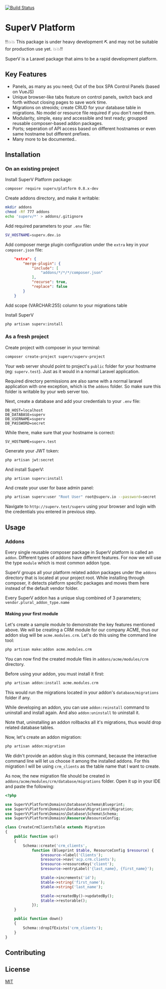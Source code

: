 [![Build Status](https://travis-ci.org/superv/platform.svg?branch=master)](https://travis-ci.org/superv/platform)
# SuperV Platform
‼️💥💥 This package is under heavy development ⛏ and may not be suitable for production use yet. 💥💥‼️

SuperV is a Laravel package that aims to be a rapid development platform.

## Key Features
- Panels, as many as you need; Out of the box SPA Control Panels (based on VueJS)
- Unique browser-like tabs feature on control panels, switch back and forth without closing pages to save work time.
- Migrations on streoids; create CRUD for your database table in migrations. No model or resource file required if you don't need them.
- Modularity, simple, easy and accessible and test ready; groupped reusable composer-based addon packages.
- Ports; seperation of API access based on different hostnames or even same hostname but different prefixes.
- Many more to be documented..


## Installation

### On an existing project
Install SuperV Platform package:
```bash
composer require superv/platform 0.8.x-dev
```

Create addons directory, and make it writable:
```bash
mkdir addons
chmod -Rf 777 addons
echo 'superv/*' > addons/.gitignore
```

Add required parameters to your `.env` file:
```bash
SV_HOSTNAME=superv.dev.io
```

Add composer merge plugin configuration under the `extra` key in your `composer.json` file:
```json
    "extra": {
        "merge-plugin": {
            "include": [
                "addons/*/*/*/composer.json"
            ],
            "recurse": true,
            "replace": false
        }
    }
```

Add scope (VARCHAR:255) column to your migrations table

 
Install SuperV
```bash
php artisan superv:install
```


### As a fresh project

Create project with composer in your terminal:
```bash
composer create-project superv/superv-project
```

Your web server should point to project's `public` folder for your hostname (eg: `superv.test`). Just as it would in a normal Laravel application.

Required directory permissions are also same with a normal laravel application with one exception, which is the `addons` folder. So make sure this folder is writable by your web server too.

Next, create a database and add your credentials to your `.env` file:

```text
DB_HOST=localhost
DB_DATABASE=superv
DB_USERNAME=superv
DB_PASSWORD=secret
```

While there, make sure that your hostname is correct:

```text
SV_HOSTNAME=superv.test
```

Generate your JWT token:
```bash
php artisan jwt:secret
```

And install SuperV:
```bash
php artisan superv:install
```

And create your user for base admin panel:
```bash
php artisan superv:user "Root User" root@superv.io --password=secret
```

Navigate to `http://superv.test/superv` using your browser and login with the credentials you entered in previous step.


## Usage

### Addons
Every single reusable composer package in SuperV platform is called an `addon`. Different types of addons have different features. For now we will use the type `module` which is most common addon type.

SuperV groups all your platform related addon packages under the `addons` directory that is located at your project root. While installing through composer, it detects platform specific packages and moves them here instead of the default vendor folder.

Every SuperV addon has a unique slug combined of 3 parameters; `vendor.plural_addon_type.name`


#### Making your first module
Let's create a sample module to demonstrate the key features mentioned above. We will be creating a CRM module for our company ACME, thus our addon slug will be `acme.modules.crm`. Let's do this using the command line tool:

```bash
php artisan make:addon acme.modules.crm
```

You can now find the created module files in `addons/acme/modules/crm` directory.

Before using your addon, you must install it first:

```bash
php artisan addon:install acme.modules.crm
```

This would run the migrations located in your addon's `database/migrations` folder if any.

While developing an addon, you can use `addon:reinstall` command to uninstall and install again. And also `addon:uninstall` to uninstall it. 

Note that, uninstalling an addon rollbacks all it's migrations, thus would drop related database tables.

Now, let's create an addon migration:
```bash
php artisan addon:migration
```

We didn't provide an addon slug in this command, because the interactive command line will let us choose it among the installed addons.
For this migration I will be using `crm_clients` as the table name that I want to create.


As now, the new migration file should be created in `addons/acme/modules/crm/database/migrations` folder. Open it up in your IDE and paste the following:

```php
<?php

use SuperV\Platform\Domains\Database\Schema\Blueprint;
use SuperV\Platform\Domains\Database\Migrations\Migration;
use SuperV\Platform\Domains\Database\Schema\Schema;
use SuperV\Platform\Domains\Resource\ResourceConfig;

class CreateCrmClientsTable extends Migration
{
    public function up()
    {
        Schema::create('crm_clients',
            function (Blueprint $table, ResourceConfig $resource) {
                $resource->label('Clients');
                $resource->nav('acp.crm.clients');
                $resource->resourceKey('client');
                $resource->entryLabel('{last_name}, {first_name}');

                $table->increments('id');
                $table->string('first_name');
                $table->string('last_name');

                $table->createdBy()->updatedBy();
                $table->restorable();
            });
    }

    public function down()
    {
        Schema::dropIfExists('crm_clients');
    }
}
```



## Contributing


## License
[MIT](https://github.com/superv/superv-platform/blob/master/LICENSE.md)
